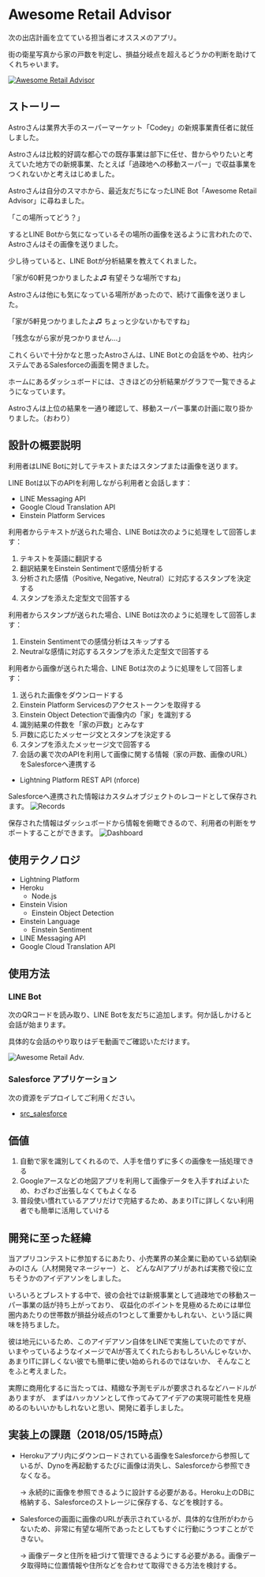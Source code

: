 # Awesome Retail Advisor
次の出店計画を立てている担当者にオススメのアプリ。

街の衛星写真から家の戸数を判定し、損益分岐点を超えるどうかの判断を助けてくれちゃいます。

[![Awesome Retail Advisor](http://img.youtube.com/vi/j8yGRI1-g_I/0.jpg)](https://www.youtube.com/watch?v=j8yGRI1-g_I)


## ストーリー
Astroさんは業界大手のスーパーマーケット「Codey」の新規事業責任者に就任しました。

Astroさんは比較的好調な都心での既存事業は部下に任せ、昔からやりたいと考えていた地方での新規事業、たとえば「過疎地への移動スーパー」で収益事業をつくれないかと考えはじめました。

Astroさんは自分のスマホから、最近友だちになったLINE Bot「Awesome Retail Advisor」に尋ねました。

「この場所ってどう？」

するとLINE Botから気になっているその場所の画像を送るように言われたので、Astroさんはその画像を送りました。

少し待っていると、LINE Botが分析結果を教えてくれました。

「家が60軒見つかりましたよ♫ 有望そうな場所ですね」

Astroさんは他にも気になっている場所があったので、続けて画像を送りました。

「家が5軒見つかりましたよ♫ ちょっと少ないかもですね」

「残念ながら家が見つかりません...」

これくらいで十分かなと思ったAstroさんは、LINE Botとの会話をやめ、社内システムであるSalesforceの画面を開きました。

ホームにあるダッシュボードには、さきほどの分析結果がグラフで一覧できるようになっています。

Astroさんは上位の結果を一通り確認して、移動スーパー事業の計画に取り掛かりました。（おわり）


## 設計の概要説明
利用者はLINE Botに対してテキストまたはスタンプまたは画像を送ります。

LINE Botは以下のAPIを利用しながら利用者と会話します：
- LINE Messaging API
- Google Cloud Translation API
- Einstein Platform Services

利用者からテキストが送られた場合、LINE Botは次のように処理をして回答します：
1. テキストを英語に翻訳する
1. 翻訳結果をEinstein Sentimentで感情分析する
1. 分析された感情（Positive, Negative, Neutral）に対応するスタンプを決定する
1. スタンプを添えた定型文で回答する

利用者からスタンプが送られた場合、LINE Botは次のように処理をして回答します：
1. Einstein Sentimentでの感情分析はスキップする
1. Neutralな感情に対応するスタンプを添えた定型文で回答する

利用者から画像が送られた場合、LINE Botは次のように処理をして回答します：
1. 送られた画像をダウンロードする
1. Einstein Platform Servicesのアクセストークンを取得する
1. Einstein Object Detectionで画像内の「家」を識別する
1. 識別結果の件数を「家の戸数」とみなす
1. 戸数に応じたメッセージ文とスタンプを決定する
1. スタンプを添えたメッセージ文で回答する
1. 会話の裏で次のAPIを利用して画像に関する情報（家の戸数、画像のURL）をSalesforceへ連携する

  - Lightning Platform REST API (nforce)

Salesforceへ連携された情報はカスタムオブジェクトのレコードとして保存されます。
![Records](https://github.com/takahitomiyamoto/kitchen-sink-line-bot/blob/master/uploaded/records.png "Records")

保存された情報はダッシュボードから情報を俯瞰できるので、利用者の判断をサポートすることができます。
![Dashboard](https://github.com/takahitomiyamoto/kitchen-sink-line-bot/blob/master/uploaded/dashboard.png "Dashboard")


## 使用テクノロジ
- Lightning Platform
- Heroku
  - Node.js
- Einstein Vision
  - Einstein Object Detection
- Einstein Language
  - Einstein Sentiment
- LINE Messaging API
- Google Cloud Translation API


## 使用方法

### LINE Bot
次のQRコードを読み取り、LINE Botを友だちに追加します。何か話しかけると会話が始まります。

具体的な会話のやり取りはデモ動画でご確認いただけます。

![Awesome Retail Adv.](https://github.com/takahitomiyamoto/kitchen-sink-line-bot/blob/master/uploaded/QR.png "Awesome Retail Adv.")

### Salesforce アプリケーション
次の資源をデプロイしてご利用ください。
- [src_salesforce](https://github.com/takahitomiyamoto/kitchen-sink-line-bot/tree/master/examples/awesome-retail-advisor/src_salesforce)

## 価値
1. 自動で家を識別してくれるので、人手を借りずに多くの画像を一括処理できる
1. Googleアースなどの地図アプリを利用して画像データを入手すればよいため、わざわざ出張しなくてもよくなる
1. 普段使い慣れているアプリだけで完結するため、あまりITに詳しくない利用者でも簡単に活用していける


## 開発に至った経緯
当アプリコンテストに参加するにあたり、小売業界の某企業に勤めている幼馴染みのIさん（人材開発マネージャー）と、
どんなAIアプリがあれば実務で役に立ちそうかのアイデアソンをしました。

いろいろとブレストする中で、彼の会社では新規事業として過疎地での移動スーパー事業の話が持ち上がっており、
収益化のポイントを見極めるためには単位圏内あたりの世帯数が損益分岐点の1つとして重要かもしれない、という話に興味を持ちました。

彼は地元にいるため、このアイデアソン自体をLINEで実施していたのですが、
いまやっているようなイメージでAIが答えてくれたらおもしろいんじゃないか、
あまりITに詳しくない彼でも簡単に使い始められるのではないか、
そんなことをふと考えました。

実際に商用化するに当たっては、精緻な予測モデルが要求されるなどハードルがありますが、
まずはハッカソンとして作ってみてアイデアの実現可能性を見極めるのもいいかもしれないと思い、開発に着手しました。


## 実装上の課題（2018/05/15時点）
- Herokuアプリ内にダウンロードされている画像をSalesforceから参照しているが、Dynoを再起動するたびに画像は消失し、Salesforceから参照できなくなる。

  &rarr; 永続的に画像を参照できるように設計する必要がある。Heroku上のDBに格納する、Salesforceのストレージに保存する、などを検討する。

- Salesforceの画面に画像のURLが表示されているが、具体的な住所がわからないため、非常に有望な場所であったとしてもすぐに行動にうつすことができない。

  &rarr; 画像データと住所を紐づけて管理できるようにする必要がある。画像データ取得時に位置情報や住所などを合わせて取得できる方法を検討する。
